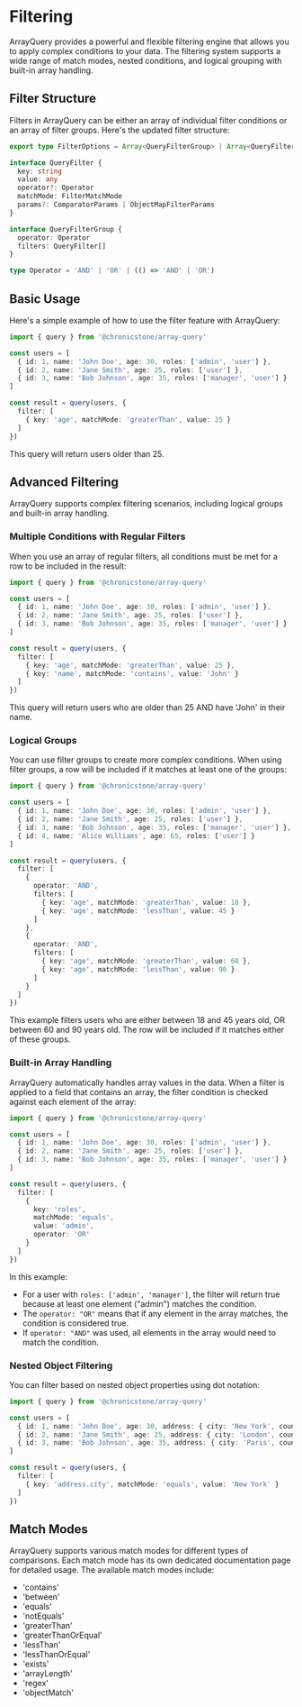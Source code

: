# Filtering

ArrayQuery provides a powerful and flexible filtering engine that allows you to apply complex conditions to your data. The filtering system supports a wide range of match modes, nested conditions, and logical grouping with built-in array handling.

## Filter Structure

Filters in ArrayQuery can be either an array of individual filter conditions or an array of filter groups. Here's the updated filter structure:

```ts
export type FilterOptions = Array<QueryFilterGroup> | Array<QueryFilter>

interface QueryFilter {
  key: string
  value: any
  operator?: Operator
  matchMode: FilterMatchMode
  params?: ComparatorParams | ObjectMapFilterParams
}

interface QueryFilterGroup {
  operator: Operator
  filters: QueryFilter[]
}

type Operator = 'AND' | 'OR' | (() => 'AND' | 'OR')
```

## Basic Usage

Here's a simple example of how to use the filter feature with ArrayQuery:

```ts twoslash
import { query } from '@chronicstone/array-query'

const users = [
  { id: 1, name: 'John Doe', age: 30, roles: ['admin', 'user'] },
  { id: 2, name: 'Jane Smith', age: 25, roles: ['user'] },
  { id: 3, name: 'Bob Johnson', age: 35, roles: ['manager', 'user'] }
]

const result = query(users, {
  filter: [
    { key: 'age', matchMode: 'greaterThan', value: 25 }
  ]
})
```

This query will return users older than 25.

## Advanced Filtering

ArrayQuery supports complex filtering scenarios, including logical groups and built-in array handling.

### Multiple Conditions with Regular Filters

When you use an array of regular filters, all conditions must be met for a row to be included in the result:

```ts twoslash
import { query } from '@chronicstone/array-query'

const users = [
  { id: 1, name: 'John Doe', age: 30, roles: ['admin', 'user'] },
  { id: 2, name: 'Jane Smith', age: 25, roles: ['user'] },
  { id: 3, name: 'Bob Johnson', age: 35, roles: ['manager', 'user'] }
]

const result = query(users, {
  filter: [
    { key: 'age', matchMode: 'greaterThan', value: 25 },
    { key: 'name', matchMode: 'contains', value: 'John' }
  ]
})
```

This query will return users who are older than 25 AND have 'John' in their name.

### Logical Groups

You can use filter groups to create more complex conditions. When using filter groups, a row will be included if it matches at least one of the groups:

```ts twoslash
import { query } from '@chronicstone/array-query'

const users = [
  { id: 1, name: 'John Doe', age: 30, roles: ['admin', 'user'] },
  { id: 2, name: 'Jane Smith', age: 25, roles: ['user'] },
  { id: 3, name: 'Bob Johnson', age: 35, roles: ['manager', 'user'] },
  { id: 4, name: 'Alice Williams', age: 65, roles: ['user'] }
]

const result = query(users, {
  filter: [
    {
      operator: 'AND',
      filters: [
        { key: 'age', matchMode: 'greaterThan', value: 18 },
        { key: 'age', matchMode: 'lessThan', value: 45 }
      ]
    },
    {
      operator: 'AND',
      filters: [
        { key: 'age', matchMode: 'greaterThan', value: 60 },
        { key: 'age', matchMode: 'lessThan', value: 90 }
      ]
    }
  ]
})
```

This example filters users who are either between 18 and 45 years old, OR between 60 and 90 years old. The row will be included if it matches either of these groups.

### Built-in Array Handling

ArrayQuery automatically handles array values in the data. When a filter is applied to a field that contains an array, the filter condition is checked against each element of the array:

```ts twoslash
import { query } from '@chronicstone/array-query'

const users = [
  { id: 1, name: 'John Doe', age: 30, roles: ['admin', 'user'] },
  { id: 2, name: 'Jane Smith', age: 25, roles: ['user'] },
  { id: 3, name: 'Bob Johnson', age: 35, roles: ['manager', 'user'] }
]

const result = query(users, {
  filter: [
    {
      key: 'roles',
      matchMode: 'equals',
      value: 'admin',
      operator: 'OR'
    }
  ]
})
```

In this example:
- For a user with `roles: ['admin', 'manager']`, the filter will return true because at least one element ("admin") matches the condition.
- The `operator: "OR"` means that if any element in the array matches, the condition is considered true.
- If `operator: "AND"` was used, all elements in the array would need to match the condition.

### Nested Object Filtering

You can filter based on nested object properties using dot notation:

```ts twoslash
import { query } from '@chronicstone/array-query'

const users = [
  { id: 1, name: 'John Doe', age: 30, address: { city: 'New York', country: 'USA' } },
  { id: 2, name: 'Jane Smith', age: 25, address: { city: 'London', country: 'UK' } },
  { id: 3, name: 'Bob Johnson', age: 35, address: { city: 'Paris', country: 'France' } }
]

const result = query(users, {
  filter: [
    { key: 'address.city', matchMode: 'equals', value: 'New York' }
  ]
})
```

## Match Modes

ArrayQuery supports various match modes for different types of comparisons. Each match mode has its own dedicated documentation page for detailed usage. The available match modes include:

- 'contains'
- 'between'
- 'equals'
- 'notEquals'
- 'greaterThan'
- 'greaterThanOrEqual'
- 'lessThan'
- 'lessThanOrEqual'
- 'exists'
- 'arrayLength'
- 'regex'
- 'objectMatch'

